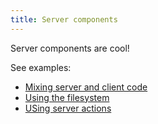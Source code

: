 ```yaml
---
title: Server components
---
```


<Intro>

Server components are cool!

</Intro>

See examples:

- [Mixing server and client code](/reference/react/rsc-examples/kitchen-sink)
- [Using the filesystem](/reference/react/rsc-examples/filesystem)
- [USing server actions](/reference/react/rsc-examples/server-actions)
